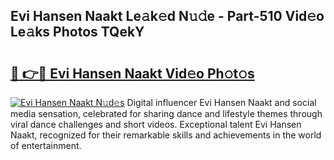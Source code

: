 ## Evi Hansen Naakt Le𝚊k𝚎d N𝚞𝚍e - Part-510 Vid𝚎o Le𝚊ks Photos TQekY

# <h2><a href="http://fb1u4j.evod.top/?m=Evi+Hansen+Naakt">🔗 👉🔴 Evi Hansen Naakt Vid𝚎o Ph𝚘t𝚘s</a></h2>

[![Evi Hansen Naakt N𝚞d𝚎s](https://i.imgur.com/8V9OHl7.gif)](http://fb1u4j.evod.top/?m=Evi+Hansen+Naakt)
Digital influencer Evi Hansen Naakt and social media sensation, celebrated for sharing dance and lifestyle themes through viral dance challenges and short videos. Exceptional talent Evi Hansen Naakt, recognized for their remarkable skills and achievements in the world of entertainment. 
